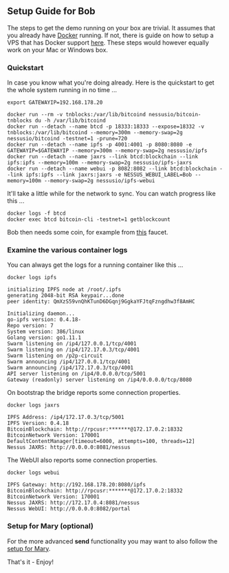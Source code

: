 ## Setup Guide for Bob

The steps to get the demo running on your box are trivial. It assumes that you already have [Docker](https://www.docker.com/community-edition) running.
If not, there is guide on how to setup a VPS that has Docker support [here](../setup/Setup-VPS-Docker.md). These steps would however equally work on your Mac or Windows box.

### Quickstart

In case you know what you're doing already. Here is the quickstart to get the whole system running in no time ...

    export GATEWAYIP=192.168.178.20

    docker run --rm -v tnblocks:/var/lib/bitcoind nessusio/bitcoin-tnblocks du -h /var/lib/bitcoind
    docker run --detach --name btcd -p 18333:18333 --expose=18332 -v tnblocks:/var/lib/bitcoind --memory=300m --memory-swap=2g nessusio/bitcoind -testnet=1 -prune=720
    docker run --detach --name ipfs -p 4001:4001 -p 8080:8080 -e GATEWAYIP=$GATEWAYIP --memory=300m --memory-swap=2g nessusio/ipfs
    docker run --detach --name jaxrs --link btcd:blockchain --link ipfs:ipfs --memory=100m --memory-swap=2g nessusio/ipfs-jaxrs
    docker run --detach --name webui -p 8082:8082 --link btcd:blockchain --link ipfs:ipfs --link jaxrs:jaxrs -e NESSUS_WEBUI_LABEL=Bob --memory=100m --memory-swap=2g nessusio/ipfs-webui

It'll take a little while for the network to sync. You can watch progress like this ...

    docker logs -f btcd
    docker exec btcd bitcoin-cli -testnet=1 getblockcount

Bob then needs some coin, for example from [this](http://bitcoinfaucet.uo1.net/send.php) faucet.

### Examine the various container logs 

You can always get the logs for a running container like this ...

    docker logs ipfs

    initializing IPFS node at /root/.ipfs
    generating 2048-bit RSA keypair...done
    peer identity: QmXzS59vnQhKTunD6DGqnj9GgkaYFJtqFzngdhw3f8AmHC
    
    Initializing daemon...
    go-ipfs version: 0.4.18-
    Repo version: 7
    System version: 386/linux
    Golang version: go1.11.1
    Swarm listening on /ip4/127.0.0.1/tcp/4001
    Swarm listening on /ip4/172.17.0.3/tcp/4001
    Swarm listening on /p2p-circuit
    Swarm announcing /ip4/127.0.0.1/tcp/4001
    Swarm announcing /ip4/172.17.0.3/tcp/4001
    API server listening on /ip4/0.0.0.0/tcp/5001
    Gateway (readonly) server listening on /ip4/0.0.0.0/tcp/8080

On bootstrap the bridge reports some connection properties.

    docker logs jaxrs

    IPFS Address: /ip4/172.17.0.3/tcp/5001
    IPFS Version: 0.4.18
    BitcoinBlockchain: http://rpcusr:*******@172.17.0.2:18332
    BitcoinNetwork Version: 170001
    DefaultContentManager[timeout=6000, attempts=100, threads=12]
    Nessus JAXRS: http://0.0.0.0:8081/nessus

The WebUI also reports some connection properties.

    docker logs webui

    IPFS Gateway: http://192.168.178.20:8080/ipfs
    BitcoinBlockchain: http://rpcusr:*******@172.17.0.2:18332
    BitcoinNetwork Version: 170001
    Nessus JAXRS: http://172.17.0.4:8081/nessus
    Nessus WebUI: http://0.0.0.0:8082/portal

### Setup for Mary (optional)

For the more advanced __send__ functionality you may want to also follow the [setup for Mary](Setup-Guide-Mary.md).

That's it - Enjoy!
